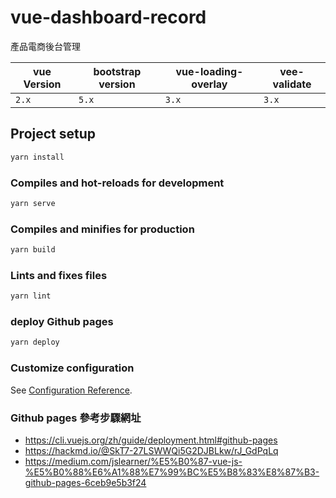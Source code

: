 # vue-dashboard-record
產品電商後台管理

| vue Version | bootstrap version | vue-loading-overlay | vee-validate  |
| ----------- | -----------       |  -----------        | ------        |
| `2.x`       | `5.x`             | `3.x`               | `3.x`         |
                                      
## Project setup
```sh
yarn install
```

### Compiles and hot-reloads for development
```sh
yarn serve
```

### Compiles and minifies for production
```sh
yarn build
```

### Lints and fixes files
```sh
yarn lint
```

### deploy Github pages
```sh
yarn deploy
```

### Customize configuration
See [Configuration Reference](https://cli.vuejs.org/config/).

### Github pages 參考步驟網址
* https://cli.vuejs.org/zh/guide/deployment.html#github-pages
* https://hackmd.io/@SkT7-27LSWWQi5G2DJBLkw/rJ_GdPqLq
* https://medium.com/jslearner/%E5%B0%87-vue-js-%E5%B0%88%E6%A1%88%E7%99%BC%E5%B8%83%E8%87%B3-github-pages-6ceb9e5b3f24